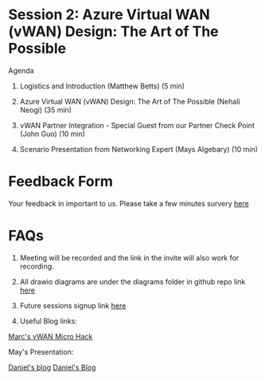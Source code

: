# Session 2: Azure Virtual WAN (vWAN)  Design: The Art of The Possible

Agenda
1. Logistics and Introduction (Matthew Betts) (5 min)

2. Azure Virtual WAN (vWAN)  Design: The Art of The Possible (Nehali Neogi) (35 min)

3. vWAN Partner Integration - Special Guest from  our Partner Check Point (John Guo) (10 min)

4. Scenario Presentation from Networking Expert (Mays Algebary) (10 min)


# Feedback Form

Your feedback in important to us. Please take a few minutes survery [here](https://forms.microsoft.com/r/htdTjn6QT1)


# FAQs


1. Meeting will be recorded and the link in the invite will also work for recording.

2. All drawio diagrams are under the diagrams folder in github repo link [here](https://github.com/nehalineogi/azure-networking)

3. Future sessions signup link [here](https://www.linkedin.com/feed/update/urn:li:activity:7024859847699365888/)

3. Useful Blog links:  

[Marc's vWAN Micro Hack](https://github.com/mddazure/azure-vwan-microhack)
 
 May's Presentation:
 
[Daniel's blog](https://github.com/dmauser/azure-vmware-solution)
[Daniel's Blog](https://github.com/dmauser/azure-expressroute/tree/main/er-to-er-transit/ars#UDR-requirement-on-GatewaySubnet)